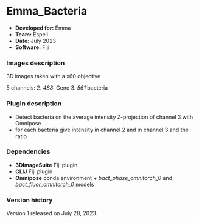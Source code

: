 # Emma_Bacteria

* **Developed for:** Emma
* **Team:** Espeli
* **Date:** July 2023
* **Software:** Fiji


### Images description

3D images taken with a x60 objective

5 channels:
  2. *488:* Gene
  3. *561* bacteria

### Plugin description

* Detect bacteria on the average intensity Z-projection of channel 3 with Omnipose
* for each bacteria give intensity in channel 2  and in channel 3 and the ratio


### Dependencies

* **3DImageSuite** Fiji plugin
* **CLIJ** Fiji plugin
* **Omnipose** conda environment + *bact_phase_omnitorch_0* and *bact_fluor_omnitorch_0* models

### Version history

Version 1 released on July 28, 2023.

